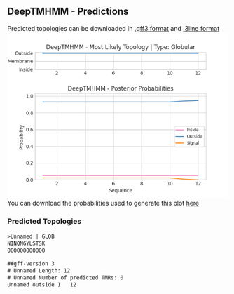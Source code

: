 ## DeepTMHMM - Predictions
Predicted topologies can be downloaded in [.gff3 format](TMRs.gff3) and [.3line format](predicted_topologies.3line)
![picture](plot.png)
You can download the probabilities used to generate this plot [here](Unnamed_probs.csv)
### Predicted Topologies
```
>Unnamed | GLOB
NINQNGYLSTSK
OOOOOOOOOOOO

```


```
##gff-version 3
# Unnamed Length: 12
# Unnamed Number of predicted TMRs: 0
Unnamed	outside	1	12				

```
